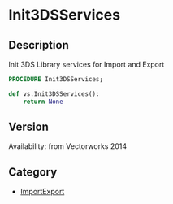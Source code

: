 # Init3DSServices

## Description
Init 3DS Library services for Import and Export

```pascal
PROCEDURE Init3DSServices;
```

```python
def vs.Init3DSServices():
    return None
```

## Version
Availability: from Vectorworks 2014

## Category
* [ImportExport](../Categories/ImportExport.md)
